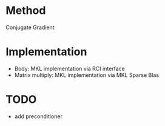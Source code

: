 Method
======
 Conjugate Gradient

Implementation
==============

 * Body: MKL implementation via RCI interface
 * Matrix multiply: MKL implementation via MKL Sparse Blas

TODO
====

 * add preconditioner